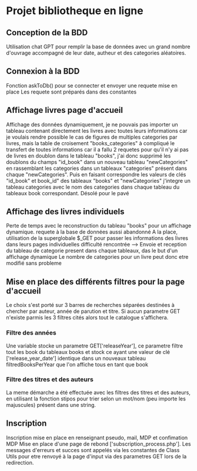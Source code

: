 # Projet bibliotheque en ligne

## Conception de la BDD
Utilisation chat GPT pour remplir la base de données avec un grand nombre d'ouvrage accompagné de leur date, autheur et des categories aléatoires.

## Connexion à la BDD
Fonction askToDb() pour se connecter et envoyer une requete mise en place
Les requete sont préparés dans des constantes

## Affichage livres page d'accueil
Affichage des données dynamiquement, je ne pouvais pas importer un tableau contenant directement les livres avec toutes leurs informations
car je voulais rendre possible le cas de figures de multiples categories par livres, mais la table de croisement "books_categories" à compliqué
le transfert de toutes informations car il a fallu 2 requetes pour qu'il n'y ai pas de livres en doublon dans le tableau "books", j'ai donc supprimé les doublons du champs "id_book" dans un nouveau tableau "newCategories" en rassemblant les categories dans un tableaux "categories"
présent dans chaque "newCategories".
Puis en faisant correspondre les valeurs de clés "id_book" et book_id" des tableaux "books" et "newCategories" j'integre un tableau categories avec le nom des categories dans chaque tableau du tableaux book correspondant.
Désolé pour le pavé

## Affichage des livres individuels
Perte de temps avec le reconstruction du tableau "books" pour un affichage dynamique.
requete à la base de données aussi abandonné
A la place, utilisation de la superglobale $_GET pour passer les informations des livres dans leurs pages individuelles
difficulté rencontrée --> Envoie et reception du tableau de categorie present dans chaque tableaux, das le but d'un affichage dynamique
Le nombre de categories pour un livre peut donc etre modifié sans probleme

## Mise en place des différents filtres pour la page d'accueil
Le choix s'est porté sur 3 barres de recherches séparées destinées à chercher par auteur, année de parution et titre.
Si aucun parametre GET n'existe parmis les 3 filtres cités alors tout le catalogue s'affichera.
### Filtre des années
Une variable stocke un parametre GET['releaseYear'], ce parametre filtre tout les book du tableaux books et stock ce ayant une valeur de
clé ['release_year_date'] identique dans un nouveaux tableau filtredBooksPerYear que l'on affiche tous en tant que book
### Filtre des titres et des auteurs
La meme démarche a été effectuée avec les filtres des titres et des auteurs, en utilisant la fonction stipos pour trier selon un mot/nom
(peu importe les majuscules) présent dans une string.

## Inscription
Inscription mise en place en renseignant pseudo, mail, MDP et confimation MDP
Mise en place d'une page de rebond ['subscription_process.php'].
Les messages d'erreurs et succes sont appelés via les constantes de Class Utils pour etre renvoyé à la page d'input via des parametres GET
lors de la redirection.
